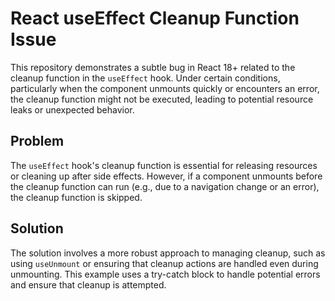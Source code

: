 # React useEffect Cleanup Function Issue

This repository demonstrates a subtle bug in React 18+ related to the cleanup function in the `useEffect` hook.  Under certain conditions, particularly when the component unmounts quickly or encounters an error, the cleanup function might not be executed, leading to potential resource leaks or unexpected behavior.

## Problem
The `useEffect` hook's cleanup function is essential for releasing resources or cleaning up after side effects. However, if a component unmounts before the cleanup function can run (e.g., due to a navigation change or an error), the cleanup function is skipped.

## Solution
The solution involves a more robust approach to managing cleanup, such as using `useUnmount` or ensuring that cleanup actions are handled even during unmounting.  This example uses a try-catch block to handle potential errors and ensure that cleanup is attempted.